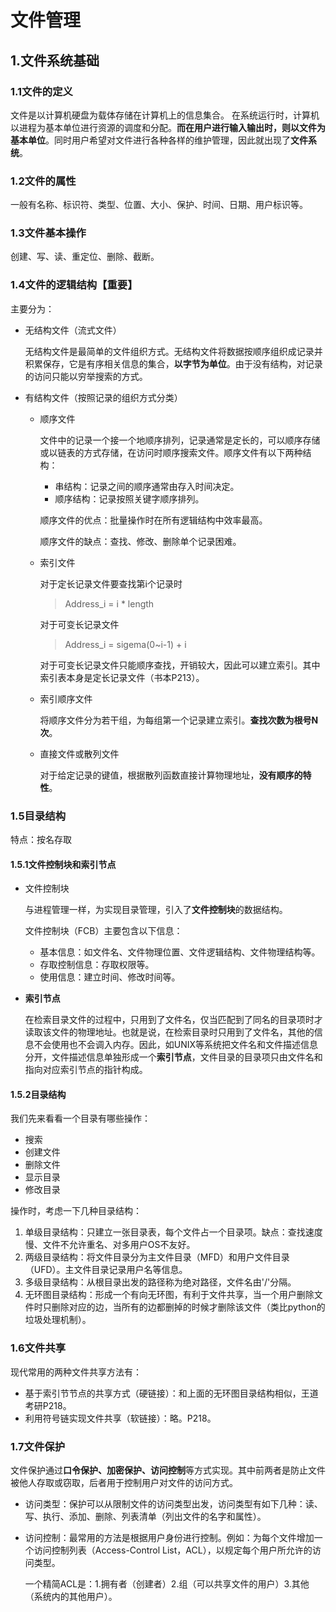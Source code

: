 # 文件管理
## 1.文件系统基础
### 1.1文件的定义
文件是以计算机硬盘为载体存储在计算机上的信息集合。 在系统运行时，计算机以进程为基本单位进行资源的调度和分配。**而在用户进行输入输出时，则以文件为基本单位**。同时用户希望对文件进行各种各样的维护管理，因此就出现了**文件系统**。
### 1.2文件的属性
一般有名称、标识符、类型、位置、大小、保护、时间、日期、用户标识等。
### 1.3文件基本操作
创建、写、读、重定位、删除、截断。
### 1.4文件的逻辑结构【重要】
主要分为：
+ 无结构文件（流式文件）
  
  无结构文件是最简单的文件组织方式。无结构文件将数据按顺序组织成记录并积累保存，它是有序相关信息的集合，**以字节为单位**。由于没有结构，对记录的访问只能以穷举搜索的方式。

+ 有结构文件（按照记录的组织方式分类）
  + 顺序文件
    
    文件中的记录一个接一个地顺序排列，记录通常是定长的，可以顺序存储或以链表的方式存储，在访问时顺序搜索文件。顺序文件有以下两种结构：
    + 串结构：记录之间的顺序通常由存入时间决定。
    + 顺序结构：记录按照关键字顺序排列。
    
    顺序文件的优点：批量操作时在所有逻辑结构中效率最高。
    
    顺序文件的缺点：查找、修改、删除单个记录困难。

  + 索引文件

    对于定长记录文件要查找第i个记录时
    > Address_i = i * length

    对于可变长记录文件
    > Address_i = sigema(0~i-1) + i

    对于可变长记录文件只能顺序查找，开销较大，因此可以建立索引。其中索引表本身是定长记录文件（书本P213）。

  + 索引顺序文件

    将顺序文件分为若干组，为每组第一个记录建立索引。**查找次数为根号N次**。
  + 直接文件或散列文件

    对于给定记录的键值，根据散列函数直接计算物理地址，**没有顺序的特性**。
### 1.5目录结构
特点：按名存取
#### 1.5.1文件控制块和索引节点
+ 文件控制块

  与进程管理一样，为实现目录管理，引入了**文件控制块**的数据结构。

  文件控制块（FCB）主要包含以下信息：
  + 基本信息：如文件名、文件物理位置、文件逻辑结构、文件物理结构等。
  + 存取控制信息：存取权限等。
  + 使用信息：建立时间、修改时间等。
+ **索引节点**
  
  在检索目录文件的过程中，只用到了文件名，仅当匹配到了同名的目录项时才读取该文件的物理地址。也就是说，在检索目录时只用到了文件名，其他的信息不会使用也不会调入内存。因此，如UNIX等系统把文件名和文件描述信息分开，文件描述信息单独形成一个**索引节点**，文件目录的目录项只由文件名和指向对应索引节点的指针构成。
#### 1.5.2目录结构
我们先来看看一个目录有哪些操作：
+ 搜索
+ 创建文件
+ 删除文件
+ 显示目录
+ 修改目录

操作时，考虑一下几种目录结构：
1. 单级目录结构：只建立一张目录表，每个文件占一个目录项。缺点：查找速度慢、文件不允许重名、对多用户OS不友好。
2. 两级目录结构：将文件目录分为主文件目录（MFD）和用户文件目录（UFD）。主文件目录记录用户名等信息。
3. 多级目录结构：从根目录出发的路径称为绝对路径，文件名由'/'分隔。
4. 无环图目录结构：形成一个有向无环图，有利于文件共享，当一个用户删除文件时只删除对应的边，当所有的边都删掉的时候才删除该文件（类比python的垃圾处理机制）。
### 1.6文件共享
现代常用的两种文件共享方法有：
+ 基于索引节节点的共享方式（硬链接）：和上面的无环图目录结构相似，王道考研P218。
+ 利用符号链实现文件共享（软链接）：略。P218。
### 1.7文件保护
文件保护通过**口令保护、加密保护、访问控制**等方式实现。其中前两者是防止文件被他人存取或窃取，后者用于控制用户对文件的访问方式。
+ 访问类型：保护可以从限制文件的访问类型出发，访问类型有如下几种：读、写、执行、添加、删除、列表清单（列出文件的名字和属性）。
+ 访问控制：最常用的方法是根据用户身份进行控制。例如：为每个文件增加一个访问控制列表（Access-Control List，ACL），以规定每个用户所允许的访问类型。

  一个精简ACL是：1.拥有者（创建者）2.组（可以共享文件的用户）3.其他（系统内的其他用户）。